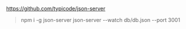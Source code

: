 https://github.com/typicode/json-server

> npm i -g json-server
> json-server --watch db/db.json --port 3001